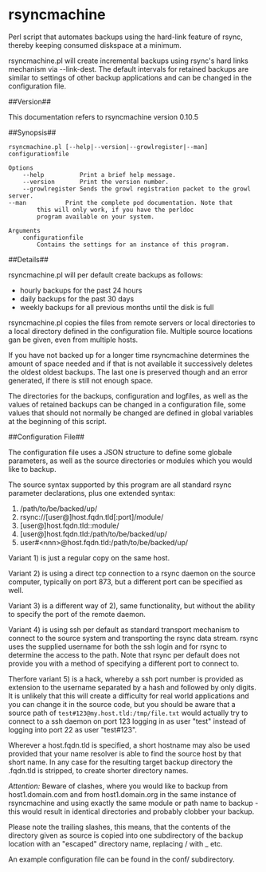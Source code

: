 rsyncmachine
============

Perl script that automates backups using the hard-link feature of rsync,
thereby keeping consumed diskspace at a minimum.

rsyncmachine.pl will create incremental backups using rsync's hard
links mechanism via --link-dest. The default intervals for retained
backups are similar to settings of other backup applications and can be
changed in the configuration file.

##Version##

This documentation refers to rsyncmachine version 0.10.5

##Synopsis##

    rsyncmachine.pl [--help|--version|--growlregister|--man] configurationfile

    Options
        --help          Print a brief help message.
        --version       Print the version number.
        --growlregister Sends the growl registration packet to the growl server.
	--man           Print the complete pod documentation. Note that
			this will only work, if you have the perldoc
			program available on your system.

    Arguments
        configurationfile
	        Contains the settings for an instance of this program.

##Details##

rsyncmachine.pl will per default create backups as follows:

- hourly backups for the past 24 hours
- daily backups for the past 30 days
- weekly backups for all previous months until the disk is full

rsyncmachine.pl copies the files from remote servers or local
directories to a local directory defined in the configuration file.
Multiple source locations gan be given, even from multiple hosts. 

If you have not backed up for a longer time rsyncmachine determines the
amount of space needed and if that is not available it successively
deletes the oldest oldest backups. The last one is preserved though and
an error generated, if there is still not enough space.

The directories for the backups, configuration and logfiles, as well as
the values of retained backups can be changed in a configuration file,
some values that should not normally be changed are defined in global
variables at the beginning of this script.


##Configuration File##

The configuration file uses a JSON structure to define some globale
parameters, as well as the source directories or modules which you
would like to backup.

The source syntax supported by this program are all standard rsync
parameter declarations, plus one extended syntax:

1. /path/to/be/backed/up/
1. rsync://[user@]host.fqdn.tld[:port]/module/
1. [user@]host.fqdn.tld::module/
1. [user@]host.fqdn.tld:/path/to/be/backed/up/
1. user#\<nnn\>@host.fqdn.tld:/path/to/be/backed/up/

Variant 1) is just a regular copy on the same host.

Variant 2) is using a direct tcp connection to a rsync daemon on 
the source computer, typically on port 873, but a different port can
be specified as well.

Variant 3) is a different way of 2), same functionality, but without the
ability to specify the port of the remote daemon.

Variant 4) is using ssh per default as standard transport mechanism to
connect to the source system and transporting the rsync data stream. rsync
uses the supplied username for both the ssh login and for rsync to
determine the access to the path. Note that rsync per default does not 
provide you with a method of specifying a different port to connect to.

Therfore variant 5) is a hack, whereby a ssh port number is provided
as extension to the username separated by a hash and followed by only
digits. It is unlikely that this will create a difficulty for real world
applications and you can change it in the source code, but you should be
aware that a source path of `test#123@my.host.tld:/tmp/file.txt` would 
actually try to connect to a ssh daemon on port 123 logging in as user
"test" instead of logging into port 22 as user "test#123".

Wherever a host.fqdn.tld is specified, a short hostname may also be used
provided that your name resolver is able to find the source host by that
short name. In any case for the resulting target backup directory the 
.fqdn.tld is stripped, to create shorter directory names. 

_Attention:_ Beware of clashes, where you would like to backup from 
host1.domain.com and from host1.domain.org in the same instance of 
rsyncmachine and using exactly the same module or path name to 
backup - this would result in identical directories and probably 
clobber your backup.

Please note the trailing slashes, this means, that the contents of the
directory given as source is copied into one subdirectory of the backup
location with an "escaped" directory name, replacing / with _ etc.

An example configuration file can be found in the conf/ subdirectory.


<!--
vim:tw=72:sw=4:ai:si
-->
